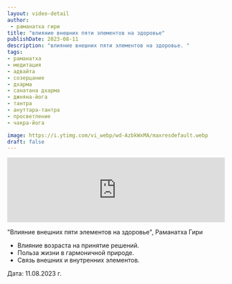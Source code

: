 ```yaml
---
layout: video-detail
author:
 - раманатха гири
title: "влияние внешних пяти элементов на здоровье"
publishDate: 2023-08-11
description: "влияние внешних пяти элементов на здоровье. "
tags: 
- раманатха
- медитация
- адвайта
- созерцание
- дхарма
- санатана дхарма
- джняна-йога
- тантра
- ануттара-тантра
- просветление
- чакра-йога

image: https://i.ytimg.com/vi_webp/wd-AzbkWxMA/maxresdefault.webp
draft: false
---
```


<iframe width="100%" src="https://www.youtube.com/embed/wd-AzbkWxMA" frameborder="0" allowfullscreen=""></iframe> 

 "Влияние внешних пяти элементов на здоровье", Раманатха Гири

* Влияние возраста на принятие решений.
* Польза жизни в гармоничной природе.
* Связь внешних и внутренних элементов.

  
 Дата: 11.08.2023 г.

  

 